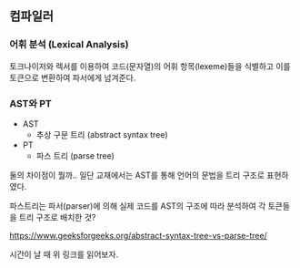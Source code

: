 ## 컴파일러

### 어휘 분석 (Lexical Analysis)

토크나이저와 렉서를 이용하여 코드(문자열)의 어휘 항목(lexeme)들을 식별하고 이를 토큰으로 변환하여 파서에게 넘겨준다.

### AST와 PT

* AST
  * 추상 구문 트리 (abstract syntax tree)
* PT
  * 파스 트리 (parse tree)

둘의 차이점이 뭘까.. 일단 교재에서는 AST를 통해 언어의 문법을 트리 구조로 표현하였다.

파스트리는 파서(parser)에 의해 실제 코드를 AST의 구조에 따라 분석하여 각 토큰들을 트리 구조로 배치한 것?

https://www.geeksforgeeks.org/abstract-syntax-tree-vs-parse-tree/

시간이 날 때 위 링크를 읽어보자.
